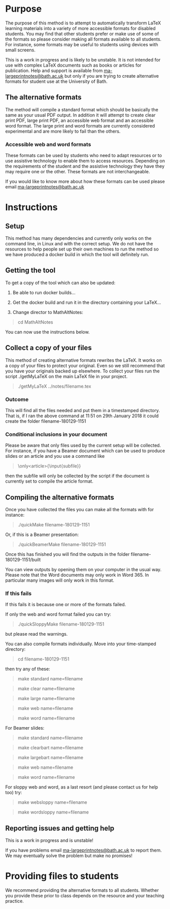 # Purpose

The purpose of this method is to attempt to automatically 
transform LaTeX learning materials into a variety of more accessible
formats for disabled students. You may find that other students
prefer or make use of some of the formats so please consider making
all formats available to all students. For instance, some formats
may be useful to students using devices with small screens. 

This is a work in progress and is likely to be unstable. It is not
intended for use with complex LaTeX documents such as books or 
articles for publication. Help and support is available from 
ma-largeprintnotes@bath.ac.uk but only if you are trying to 
create alternative formats for student use at the University of Bath.

## The alternative formats

The method will compile a standard format which should be basically
the same as your usual PDF output. In addition it will attempt to
create clear print PDF, large print PDF, an accessible web format 
and an accessible word format. The large print and word formats
are currently considered experimental and are more likely to fail
than the others. 

### Accessible web and word formats

These formats can be used by students who need to adapt resources 
or to use assistive technology to enable them to access resources. 
Depending on the requirements of the student and the assistive 
technology they have they may require one or the other. These formats
are not interchangeable. 

If you would like to know more about how these formats can be
used please email ma-largeprintnotes@bath.ac.uk

# Instructions

## Setup

This method has many dependencies and currently only works on the
command line, in Linux and with the correct setup. We do not have
the resources to help people set up their own machines to run
the method so we have produced a docker build in which the tool 
will definitely run. 

## Getting the tool 

To get a copy of the tool which can also be updated:
1. Be able to run docker builds...

2. Get the docker build and run it in the directory containing your LaTeX...

3. Change director to MathAltNotes:

> cd MathAltNotes

You can now use the instructions below. 

## Collect a copy of your files

This method of creating alternative formats rewrites the LaTeX.
It works on a copy of your files to protect your original. Even so
we still recommend that you have your originals backed up elsewhere.
To collect your files run the script ./getMyLaTeX 
on the main LaTeX file in your project. 

> ./getMyLaTeX ../notes/filename.tex

### Outcome

This will find all the files needed and put them in a timestamped
directory. That is, if I ran the above command at 11:51 on 29th 
January 2018 it could create the folder filename-180129-1151

### Conditional inclusions in your document

Please be aware that only files used by the current setup will be
collected. For instance, if you have a Beamer document which can
be used to produce slides or an article and you use a command like

> \only&lt;article&gt;{\input{subfile}}

then the subfile will only be collected by the script if the
document is currently set to compile the article format.

## Compiling the alternative formats

Once you have collected the files you can make all the formats with
for instance:
> ./quickMake filename-180129-1151

Or, if this is a Beamer presentation:
> ./quickBeamerMake filename-180129-1151

Once this has finished you will find the outputs in the folder
filename-180129-1151/built

You can view outputs by opening them on your computer in the usual way.
Please note that the Word documents
may only work in Word 365. In particular many images will only 
work in this format. 

### If this fails

If this fails it is because one or more of the formats failed. 

If only the web and word format failed you can try:
> ./quickSloppyMake filename-180129-1151

but please read the warnings. 

You can also compile formats individually. Move into your time-stamped
directory:
> cd filename-180129-1151

then try any of these:
> make standard name=filename

> make clear name=filename

> make large name=filename

> make web name=filename

> make word name=filename

For Beamer slides:
> make standard name=filename

> make clearbart name=filename

> make largebart name=filename

> make web name=filename

> make word name=filename

For sloppy web and word, as a last resort (and please contact us for 
help too) try:
> make websloppy name=filename

> make wordsloppy name=filename

## Reporting issues and getting help

This is a work in progress and is unstable!
 
If you have problems email ma-largeprintnotes@bath.ac.uk to report them.
We may eventually solve the problem but make no promises!

# Providing files to students

We recommend providing the alternative formats to all students.
Whether you provide these prior to class depends on the 
resource and your teaching practice. 

